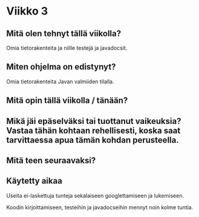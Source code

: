 # Viikko 3
## Mitä olen tehnyt tällä viikolla?
Omia tietorakenteita ja niille testejä ja javadocsit.

## Miten ohjelma on edistynyt?
Omia tietorakenteita Javan valmiiden tilalla.

## Mitä opin tällä viikolla / tänään?

## Mikä jäi epäselväksi tai tuottanut vaikeuksia? Vastaa tähän kohtaan rehellisesti, koska saat tarvittaessa apua tämän kohdan perusteella.

## Mitä teen seuraavaksi?

## Käytetty aikaa
Useita ei-laskettuja tunteja sekalaiseen googlettamiseen ja lukemiseen.

Koodin kirjoittamiseen, testeihin ja javadocseihin mennyt noin kolme tuntia.
